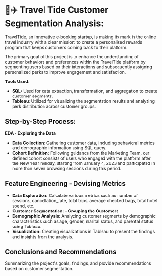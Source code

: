 # 🏨✈️ Travel Tide Customer Segmentation Analysis:

TravelTide, an innovative e-booking startup, is making its mark in the online travel industry with a clear mission: to create a personalized rewards program that keeps customers coming back to their platform. 

The primary goal of this project is to enhance the understanding of customer behaviors and preferences within the TravelTide platform by segmenting users based on their interactions and subsequently assigning personalized perks to improve engagement and satisfaction.

**Tools Used:**

* **SQL:** Used for data extraction, transformation, and aggregation to create customer segments.
* **Tableau:** Utilized for visualizing the segmentation results and analyzing perk distribution across customer groups.

## **Step-by-Step Process:**

**EDA - Exploring the Data**
* **Data Collection:**  Gathering customer data, including behavioral metrics and demographic information using SQL query.
* **Cohort Definition:** Following guidance from the Marketing Team, our defined cohort consists of users who engaged with the platform after the New Year holiday, starting from January 4, 2023 and participated in more than seven browsing sessions during this period.

## **Feature Engineering - Devising Metrics**
* **Data Exploration:** Calculate various metrics such as number of sessions, cancellation_rate, total trips, average checked bags, total hotel spend, etc.
* **Customer Segmentation: - Grouping the Customers**
* **Demographic Analysis:** Analyzing customer segments by demographic characteristics such as age, gender, marital status, and parental status using Tableau.
* **Visualization:** Creating visualizations in Tableau to present the findings and insights from the analysis.

## **Conclusions and Recommendations** 
Summarizing the project's goals, findings, and provide recommendations based on customer segmentation.
